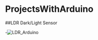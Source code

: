 # ProjectsWithArduino

##LDR Dark/Light Sensor

-![LDR_Arduino](https://github.com/Adeen317/ProjectsWithArduino/assets/112985225/d5891327-3f12-466e-be12-01ca921e7c2f)

